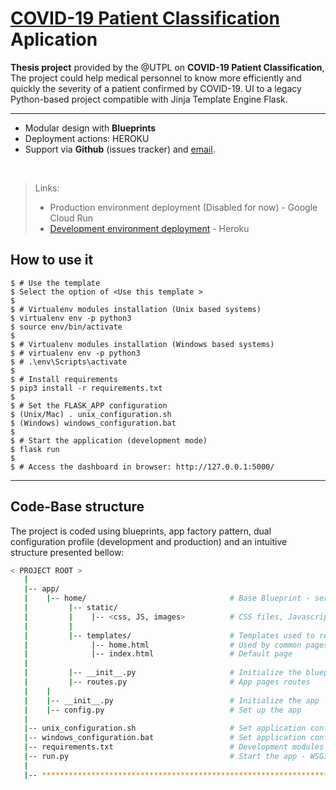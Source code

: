 # [COVID-19 Patient Classification](https://covid19-patient-classification.herokuapp.com/) Aplication

**Thesis project** provided by the @UTPL on **COVID-19 Patient Classification**, The project could help medical personnel to know more efficiently and quickly the severity of a patient confirmed by COVID-19. UI to a legacy Python-based project compatible with Jinja Template Engine Flask.

---
- Modular design with **Blueprints**
- Deployment actions: HEROKU
- Support via **Github** (issues tracker) and [email](mailto:carloscastillo090916@gmail.com).

<br />

> Links: 
> * Production environment deployment (Disabled for now) - Google Cloud Run
> * [Development environment deployment](https://covid19-patient-classification.herokuapp.com/) - Heroku

## How to use it
```
$ # Use the template
$ Select the option of <Use this template >
$
$ # Virtualenv modules installation (Unix based systems)
$ virtualenv env -p python3
$ source env/bin/activate
$
$ # Virtualenv modules installation (Windows based systems)
$ # virtualenv env -p python3
$ # .\env\Scripts\activate
$
$ # Install requirements
$ pip3 install -r requirements.txt
$
$ # Set the FLASK_APP configuration
$ (Unix/Mac) . unix_configuration.sh
$ (Windows) windows_configuration.bat
$
$ # Start the application (development mode)
$ flask run
$
$ # Access the dashboard in browser: http://127.0.0.1:5000/
```
---
## Code-Base structure
The project is coded using blueprints, app factory pattern, dual configuration profile (development and production) and an intuitive structure presented bellow:


```bash
< PROJECT ROOT >
   |
   |-- app/
   |    |-- home/                                # Base Blueprint - serve app pages
   |         |-- static/
   |         |    |-- <css, JS, images>          # CSS files, Javascripts files
   |         |
   |         |-- templates/                      # Templates used to render pages
   |              |-- home.html                  # Used by common pages
   |              |-- index.html                 # Default page
   |
   |         |-- __init__.py                     # Initialize the blueprint
   |         |-- routes.py                       # App pages routes
   |    |
   |    |-- __init__.py                          # Initialize the app
   |    |-- config.py                            # Set up the app
   |
   |-- unix_configuration.sh                     # Set application configuration on Unix-based systems
   |-- windows_configuration.bat                 # Set application configuration on Windows-based systems
   |-- requirements.txt                          # Development modules 
   |-- run.py                                    # Start the app - WSGI gateway
   |
   |-- ************************************************************************
```
